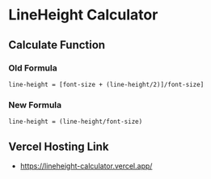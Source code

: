 # LineHeight Calculator

## Calculate Function

### Old Formula
```
line-height = [font-size + (line-height/2)]/font-size]
```
### New Formula
```
line-height = (line-height/font-size)
```

## Vercel Hosting Link

- https://lineheight-calculator.vercel.app/
